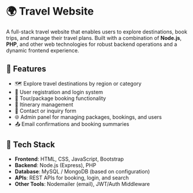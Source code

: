 # 🌍 Travel Website

A full-stack travel website that enables users to explore destinations, book trips, and manage their travel plans. Built with a combination of **Node.js**, **PHP**, and other web technologies for robust backend operations and a dynamic frontend experience.

## 🚀 Features

- 🗺️ Explore travel destinations by region or category
- 🧳 User registration and login system
- 🛒 Tour/package booking functionality
- 📅 Itinerary management
- 💬 Contact or inquiry form
- 🌐 Admin panel for managing packages, bookings, and users
- 📤 Email confirmations and booking summaries

## 🧰 Tech Stack

- **Frontend**: HTML, CSS, JavaScript, Bootstrap
- **Backend**: Node.js (Express), PHP
- **Database**: MySQL / MongoDB (based on configuration)
- **APIs**: REST APIs for booking, login, and search
- **Other Tools**: Nodemailer (email), JWT/Auth Middleware

